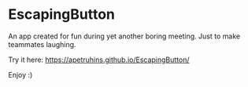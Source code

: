 # EscapingButton
An app created for fun during yet another boring meeting. Just to make teammates laughing.

Try it here: https://apetruhins.github.io/EscapingButton/

Enjoy :)
